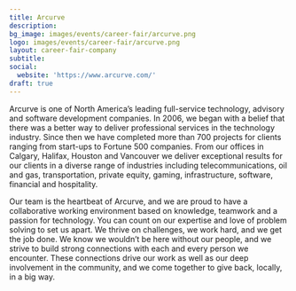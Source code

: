 ```yaml
---
title: Arcurve
description: 
bg_image: images/events/career-fair/arcurve.png
logo: images/events/career-fair/arcurve.png
layout: career-fair-company
subtitle: 
social:
  website: 'https://www.arcurve.com/'
draft: true
---
```

Arcurve is one of North America’s leading full-service technology, advisory and software development companies. In 2006, we began with a belief that there was a better way to deliver professional services in the technology industry. Since then we have completed more than 700 projects for clients ranging from start-ups to Fortune 500 companies. From our offices in Calgary, Halifax, Houston and Vancouver we deliver exceptional results for our clients in a diverse range of industries including telecommunications, oil and gas, transportation, private equity, gaming, infrastructure, software, financial and hospitality.

Our team is the heartbeat of Arcurve, and we are proud to have a collaborative working environment based on knowledge, teamwork and a passion for technology. You can count on our expertise and love of problem solving to set us apart. We thrive on challenges, we work hard, and we get the job done. We know we wouldn’t be here without our people, and we strive to build strong connections with each and every person we encounter. These connections drive our work as well as our deep involvement in the community, and we come together to give back, locally, in a big way.
